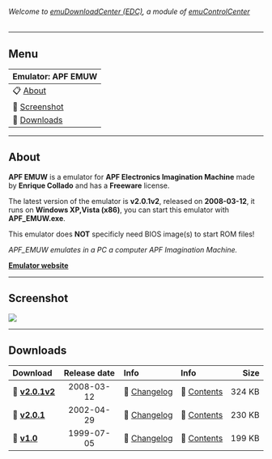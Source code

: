 ###### Welcome to [emuDownloadCenter (EDC)](https://github.com/PhoenixInteractiveNL/emuDownloadCenter/wiki/), a module of [emuControlCenter](https://github.com/PhoenixInteractiveNL/emuControlCenter/wiki/)
***
## Menu
| **Emulator: APF EMUW** |
|:---------|
| :clipboard: [About](#about) |
| :sunrise: [Screenshot](#screenshot) |
| :floppy_disk: [Downloads](#downloads) |
***
## About
**APF EMUW** is a emulator for **APF Electronics Imagination Machine** made by **Enrique Collado** and has a **Freeware** license.

The latest version of the emulator is **v2.0.1v2**, released on **2008-03-12**, it runs on **Windows XP,Vista (x86)**, you can start this emulator with **APF_EMUW.exe**.

This emulator does **NOT** specificly need BIOS image(s) to start ROM files!

_APF_EMUW emulates in a PC a computer APF Imagination Machine._

[**Emulator website**](http://www.nausicaa.net/~lgreenf/apfpage.htm)
***
## Screenshot
![](https://raw.githubusercontent.com/PhoenixInteractiveNL/emuDownloadCenter/master/hooks/apfemuw/screen.jpg)
***
## Downloads
| Download | Release date  | Info       | Info       | Size       |
|:---------|:-------------:|:-----------|:-----------|-----------:|
| :floppy_disk: [**v2.0.1v2**](https://github.com/PhoenixInteractiveNL/edc-repo0001/raw/master/apfemuw/2.0.1v2.7z) | 2008-03-12 | :page_facing_up: [Changelog](https://github.com/PhoenixInteractiveNL/edc-repo0001/blob/master/apfemuw/2.0.1v2_changelog.txt) | :mag_right: [Contents](https://github.com/PhoenixInteractiveNL/edc-repo0001/blob/master/apfemuw/2.0.1v2_contents.txt) | 324 KB |
| :floppy_disk: [**v2.0.1**](https://github.com/PhoenixInteractiveNL/edc-repo0001/raw/master/apfemuw/2.0.1.7z) | 2002-04-29 | :page_facing_up: [Changelog](https://github.com/PhoenixInteractiveNL/edc-repo0001/blob/master/apfemuw/2.0.1_changelog.txt) | :mag_right: [Contents](https://github.com/PhoenixInteractiveNL/edc-repo0001/blob/master/apfemuw/2.0.1_contents.txt) | 230 KB |
| :floppy_disk: [**v1.0**](https://github.com/PhoenixInteractiveNL/edc-repo0001/raw/master/apfemuw/1.0.7z) | 1999-07-05 | :page_facing_up: [Changelog](https://github.com/PhoenixInteractiveNL/edc-repo0001/blob/master/apfemuw/1.0_changelog.txt) | :mag_right: [Contents](https://github.com/PhoenixInteractiveNL/edc-repo0001/blob/master/apfemuw/1.0_contents.txt) | 199 KB |
